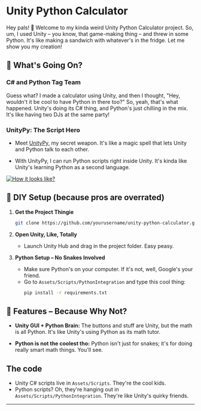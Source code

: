 # Unity Python Calculator

Hey pals! 👋 Welcome to my kinda weird Unity Python Calculator project. So, um, I used Unity – you know, that game-making thing – and threw in some Python. It's like making a sandwich with whatever's in the fridge. Let me show you my creation!

## 🤷 What's Going On?

### C# and Python Tag Team

Guess what? I made a calculator using Unity, and then I thought, "Hey, wouldn't it be cool to have Python in there too?" So, yeah, that's what happened. Unity's doing its C# thing, and Python's just chilling in the mix. It's like having two DJs at the same party!

### UnityPy: The Script Hero

- Meet [UnityPy](https://github.com/K0lb3/UnityPy), my secret weapon. It's like a magic spell that lets Unity and Python talk to each other.

- With UnityPy, I can run Python scripts right inside Unity. It's kinda like Unity's learning Python as a second language.

[![How it looks like?](https://i.postimg.cc/d0NX5RhT/1-1.png)](https://postimg.cc/bGb3JtHz)

## 🧰 DIY Setup (because pros are overrated)

1. **Get the Project Thingie**
    ```bash
    git clone https://github.com/yourusername/unity-python-calculator.git
    ```

2. **Open Unity, Like, Totally**
    - Launch Unity Hub and drag in the project folder. Easy peasy.

3. **Python Setup – No Snakes Involved**
    - Make sure Python's on your computer. If it's not, well, Google's your friend.
    - Go to `Assets/Scripts/PythonIntegration` and type this cool thing:
        ```bash
        pip install -r requirements.txt
        ```

## 🚀 Features – Because Why Not?

- **Unity GUI + Python Brain:** The buttons and stuff are Unity, but the math is all Python. It's like Unity's using Python as its math tutor.

- **Python is not the coolest tho:** Python isn't just for snakes; it's for doing really smart math things. You'll see.

##  The code

- Unity C# scripts live in `Assets/Scripts`. They're the cool kids.
- Python scripts? Oh, they're hanging out in `Assets/Scripts/PythonIntegration`. They're like Unity's quirky friends.

---

